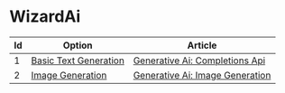 # WizardAi

| Id  | Option                                                     | Article     |
| --- | ------------------------------------------------------------| ----------- |
| 1 | [Basic Text Generation](./Service/WizardAi.Service/CQRS/Completion/Queries/FullTextCompletion/FullTextCompletionQueryHandler.cs) | [Generative Ai: Completions Api](https://medium.com/@ChessWizard/generative-ai-completions-api-465325c1d32a) |
| 2 | [Image Generation](./Service/WizardAi.Service/CQRS/Image/Commands/TextToImageGeneration/TextToImageGenerationCommandHandler.cs) | [Generative Ai: Image Generation](https://medium.com/@ChessWizard/generative-ai-image-generation-0b09501ffa69) |
